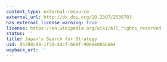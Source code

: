 ```yaml
---
content_type: external-resource
external_url: http://dx.doi.org/10.2307/2538703
has_external_license_warning: true
license: https://en.wikipedia.org/wiki/All_rights_reserved
status: ''
title: Japan's Search for Strategy
uid: 0b398c98-1f30-4dcf-b69f-90bee0066a64
wayback_url: ''
---
```

